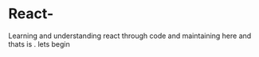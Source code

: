 # React-

Learning and understanding react through code and maintaining here and thats is .
lets begin
